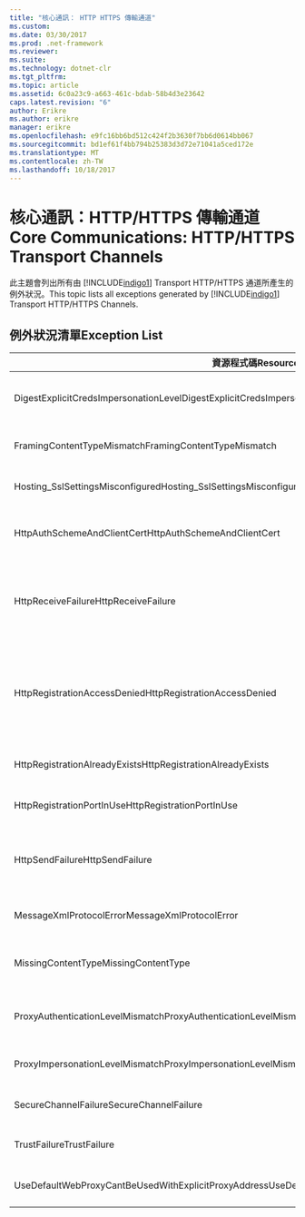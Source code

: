 ```yaml
---
title: "核心通訊： HTTP HTTPS 傳輸通道"
ms.custom: 
ms.date: 03/30/2017
ms.prod: .net-framework
ms.reviewer: 
ms.suite: 
ms.technology: dotnet-clr
ms.tgt_pltfrm: 
ms.topic: article
ms.assetid: 6c0a23c9-a663-461c-bdab-58b4d3e23642
caps.latest.revision: "6"
author: Erikre
ms.author: erikre
manager: erikre
ms.openlocfilehash: e9fc16bb6bd512c424f2b3630f7bb6d0614bb067
ms.sourcegitcommit: bd1ef61f4bb794b25383d3d72e71041a5ced172e
ms.translationtype: MT
ms.contentlocale: zh-TW
ms.lasthandoff: 10/18/2017
---
```

# <a name="core-communications-httphttps-transport-channels"></a><span data-ttu-id="cb22e-102">核心通訊：HTTP/HTTPS 傳輸通道</span><span class="sxs-lookup"><span data-stu-id="cb22e-102">Core Communications: HTTP/HTTPS Transport Channels</span></span>
<span data-ttu-id="cb22e-103">此主題會列出所有由 [!INCLUDE[indigo1](../../../../../includes/indigo1-md.md)] Transport HTTP/HTTPS 通道所產生的例外狀況。</span><span class="sxs-lookup"><span data-stu-id="cb22e-103">This topic lists all exceptions generated by [!INCLUDE[indigo1](../../../../../includes/indigo1-md.md)] Transport HTTP/HTTPS Channels.</span></span>  
  
## <a name="exception-list"></a><span data-ttu-id="cb22e-104">例外狀況清單</span><span class="sxs-lookup"><span data-stu-id="cb22e-104">Exception List</span></span>  
  
|<span data-ttu-id="cb22e-105">資源程式碼</span><span class="sxs-lookup"><span data-stu-id="cb22e-105">Resource Code</span></span>|<span data-ttu-id="cb22e-106">資源字串</span><span class="sxs-lookup"><span data-stu-id="cb22e-106">Resource String</span></span>|  
|-------------------|---------------------|  
|<span data-ttu-id="cb22e-107">DigestExplicitCredsImpersonationLevel</span><span class="sxs-lookup"><span data-stu-id="cb22e-107">DigestExplicitCredsImpersonationLevel</span></span>|<span data-ttu-id="cb22e-108">已指定此指定的模擬等級。</span><span class="sxs-lookup"><span data-stu-id="cb22e-108">The specified impersonation level was specified.</span></span> <span data-ttu-id="cb22e-109">當 HTTP 摘要式驗證與明確的認證搭配使用時，它只會支援「模擬」等級。</span><span class="sxs-lookup"><span data-stu-id="cb22e-109">HTTP Digest authentication only supports the 'Impersonation' level when used with an explicit credential.</span></span>|  
|<span data-ttu-id="cb22e-110">FramingContentTypeMismatch</span><span class="sxs-lookup"><span data-stu-id="cb22e-110">FramingContentTypeMismatch</span></span>|<span data-ttu-id="cb22e-111">指定的服務不支援指定的內容類型。</span><span class="sxs-lookup"><span data-stu-id="cb22e-111">The specified content type was not supported by the specified service.</span></span> <span data-ttu-id="cb22e-112">用戶端與服務繫結可能不相符。</span><span class="sxs-lookup"><span data-stu-id="cb22e-112">The client and service bindings may be mismatched.</span></span>|  
|<span data-ttu-id="cb22e-113">Hosting_SslSettingsMisconfigured</span><span class="sxs-lookup"><span data-stu-id="cb22e-113">Hosting_SslSettingsMisconfigured</span></span>|<span data-ttu-id="cb22e-114">指定之服務的安全通訊端層設定與網際網路資訊服務的安全通訊端層設定不相符。</span><span class="sxs-lookup"><span data-stu-id="cb22e-114">The Secure Sockets Layer settings for the specified service do not match those of the Internet Information Services.</span></span>|  
|<span data-ttu-id="cb22e-115">HttpAuthSchemeAndClientCert</span><span class="sxs-lookup"><span data-stu-id="cb22e-115">HttpAuthSchemeAndClientCert</span></span>|<span data-ttu-id="cb22e-116">HTTPS 接聽項處理站已設定為需要用戶端憑證與指定的驗證配置。</span><span class="sxs-lookup"><span data-stu-id="cb22e-116">The HTTPS listener factory was configured to require a client certificate and the specified authentication scheme.</span></span> <span data-ttu-id="cb22e-117">然而，一次只需要一種用戶端驗證格式。</span><span class="sxs-lookup"><span data-stu-id="cb22e-117">However, only one form of client authentication can be required at one time.</span></span>|  
|<span data-ttu-id="cb22e-118">HttpReceiveFailure</span><span class="sxs-lookup"><span data-stu-id="cb22e-118">HttpReceiveFailure</span></span>|<span data-ttu-id="cb22e-119">對指定項目接收 HTTP 回應時發生錯誤。</span><span class="sxs-lookup"><span data-stu-id="cb22e-119">An error occurred while receiving the HTTP response to the specified.</span></span> <span data-ttu-id="cb22e-120">服務端點繫結可能並未使用 HTTP 通訊協定。</span><span class="sxs-lookup"><span data-stu-id="cb22e-120">The service endpoint binding may not be using the HTTP protocol.</span></span> <span data-ttu-id="cb22e-121">另一種可能則是因為服務關閉，所以伺服器終止 HTTP 要求內容。</span><span class="sxs-lookup"><span data-stu-id="cb22e-121">Another possibility is that an HTTP request context was terminated by the server because of a service shutting down.</span></span> <span data-ttu-id="cb22e-122">如需詳細資訊，請參閱伺服器記錄。</span><span class="sxs-lookup"><span data-stu-id="cb22e-122">See the server logs for more details.</span></span>|  
|<span data-ttu-id="cb22e-123">HttpRegistrationAccessDenied</span><span class="sxs-lookup"><span data-stu-id="cb22e-123">HttpRegistrationAccessDenied</span></span>|<span data-ttu-id="cb22e-124">HTTP 無法註冊指定的 URL。</span><span class="sxs-lookup"><span data-stu-id="cb22e-124">HTTP cannot register the specified URL.</span></span> <span data-ttu-id="cb22e-125">您的處理序並未具有這個命名空間的存取權 (如需詳細資訊，請參閱 http://msdn.microsoft.com/library/default.asp?url=/library/http/http/namespace_reservations_registrations_and_routing.asp)。</span><span class="sxs-lookup"><span data-stu-id="cb22e-125">Your process does not have access rights to this namespace (see http://msdn.microsoft.com/library/default.asp?url=/library/http/http/namespace_reservations_registrations_and_routing.asp for details).</span></span>|  
|<span data-ttu-id="cb22e-126">HttpRegistrationAlreadyExists</span><span class="sxs-lookup"><span data-stu-id="cb22e-126">HttpRegistrationAlreadyExists</span></span>|<span data-ttu-id="cb22e-127">HTTP 無法註冊指定的 URL。</span><span class="sxs-lookup"><span data-stu-id="cb22e-127">HTTP cannot register the specified URL.</span></span> <span data-ttu-id="cb22e-128">已有另一個應用程式使用 HTTP.SYS 註冊此 URL。</span><span class="sxs-lookup"><span data-stu-id="cb22e-128">Another application already registered this URL with HTTP.SYS.</span></span>|  
|<span data-ttu-id="cb22e-129">HttpRegistrationPortInUse</span><span class="sxs-lookup"><span data-stu-id="cb22e-129">HttpRegistrationPortInUse</span></span>|<span data-ttu-id="cb22e-130">HTTP 無法註冊指定的 URL，因為另一個應用程式正在使用指定的 TCP 連接埠。</span><span class="sxs-lookup"><span data-stu-id="cb22e-130">HTTP cannot register the specified URL because the specified TCP port is being used by another application.</span></span>|  
|<span data-ttu-id="cb22e-131">HttpSendFailure</span><span class="sxs-lookup"><span data-stu-id="cb22e-131">HttpSendFailure</span></span>|<span data-ttu-id="cb22e-132">向指定項目提出 HTTP 要求時發生錯誤。</span><span class="sxs-lookup"><span data-stu-id="cb22e-132">An error occurred while making the HTTP request to the specified.</span></span> <span data-ttu-id="cb22e-133">請確定原因不是出在安全性繫結不符。</span><span class="sxs-lookup"><span data-stu-id="cb22e-133">Ensure that the cause is not a security binding mismatch.</span></span> <span data-ttu-id="cb22e-134">同時也請確定服務尚未針對安全通訊端層進行設定。</span><span class="sxs-lookup"><span data-stu-id="cb22e-134">Also ensure that the service is not configured for Secure Sockets Layer.</span></span>|  
|<span data-ttu-id="cb22e-135">MessageXmlProtocolError</span><span class="sxs-lookup"><span data-stu-id="cb22e-135">MessageXmlProtocolError</span></span>|<span data-ttu-id="cb22e-136">從網路接收的 XML 發生問題。</span><span class="sxs-lookup"><span data-stu-id="cb22e-136">A problem occurred with the XML that was received from the network.</span></span> <span data-ttu-id="cb22e-137">如需詳細資訊，請參閱內部例外狀況。</span><span class="sxs-lookup"><span data-stu-id="cb22e-137">See the inner exception for more details.</span></span>|  
|<span data-ttu-id="cb22e-138">MissingContentType</span><span class="sxs-lookup"><span data-stu-id="cb22e-138">MissingContentType</span></span>|<span data-ttu-id="cb22e-139">接收者傳回錯誤，指出對指定項目的要求缺少內容類型。</span><span class="sxs-lookup"><span data-stu-id="cb22e-139">The receiver returned an error that indicates that the content type was missing on the request to the specified.</span></span> <span data-ttu-id="cb22e-140">如需詳細資訊，請參閱內部例外狀況。</span><span class="sxs-lookup"><span data-stu-id="cb22e-140">See the inner exception for more information.</span></span>|  
|<span data-ttu-id="cb22e-141">ProxyAuthenticationLevelMismatch</span><span class="sxs-lookup"><span data-stu-id="cb22e-141">ProxyAuthenticationLevelMismatch</span></span>|<span data-ttu-id="cb22e-142">HTTP Proxy 驗證認證指定了相互驗證需求，此需求比目標伺服器驗證的需求更為嚴格。</span><span class="sxs-lookup"><span data-stu-id="cb22e-142">The HTTP proxy authentication credential specified a mutual authentication requirement that is stricter than the requirement for the target server authentication.</span></span>|  
|<span data-ttu-id="cb22e-143">ProxyImpersonationLevelMismatch</span><span class="sxs-lookup"><span data-stu-id="cb22e-143">ProxyImpersonationLevelMismatch</span></span>|<span data-ttu-id="cb22e-144">HTTP Proxy 驗證認證指定了模擬等級限制，此限制比目標伺服器驗證的限制更為嚴格。</span><span class="sxs-lookup"><span data-stu-id="cb22e-144">The HTTP proxy authentication credential specified an impersonation level restriction that is stricter than the restriction for the target server authentication.</span></span>|  
|<span data-ttu-id="cb22e-145">SecureChannelFailure</span><span class="sxs-lookup"><span data-stu-id="cb22e-145">SecureChannelFailure</span></span>|<span data-ttu-id="cb22e-146">您無法利用指定的授權為安全通訊端層/傳輸層安全性建立安全通道。</span><span class="sxs-lookup"><span data-stu-id="cb22e-146">A secure channel cannot be established for Secure Socket Layer/Transport Layer Security with the specified authority.</span></span>|  
|<span data-ttu-id="cb22e-147">TrustFailure</span><span class="sxs-lookup"><span data-stu-id="cb22e-147">TrustFailure</span></span>|<span data-ttu-id="cb22e-148">您無法利用指定的授權為安全通訊端層/傳輸層安全性建立信任關係。</span><span class="sxs-lookup"><span data-stu-id="cb22e-148">A trust relationship cannot be established for the Secure Socket Layer/ Transport Layer Security secure channel with the specified authority.</span></span>|  
|<span data-ttu-id="cb22e-149">UseDefaultWebProxyCantBeUsedWithExplicitProxyAddress</span><span class="sxs-lookup"><span data-stu-id="cb22e-149">UseDefaultWebProxyCantBeUsedWithExplicitProxyAddress</span></span>|<span data-ttu-id="cb22e-150">您無法在 HttpTransportBinding 項目中，指定明確的 Proxy 位址，也無法指定 UseDefaultWebProxy=true。</span><span class="sxs-lookup"><span data-stu-id="cb22e-150">You cannot specify an explicit proxy address as well as UseDefaultWebProxy=true in your HttpTransportBinding element.</span></span>|
